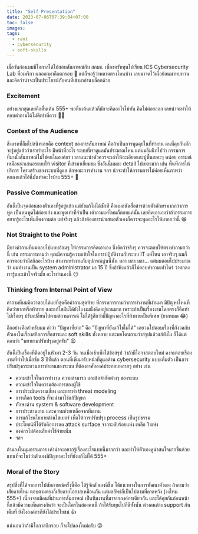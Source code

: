 ```yaml
---
title: "Self Presentation"
date: 2023-07-06T07:39:04+07:00
toc: false
images:
tags:
  - rant
  - cybersecurity
  - soft-skills
---
```


เมื่อวันก่อนผมมีโอกาสได้ไปสอบสัมภาษณ์กับ สกมช. เพื่อขอรับทุนไปเรียน ICS Cybersecurity Lab ที่อเมริกา ผลออกมาคือตกรอบ 🤣 แต่ก็พอรู้ว่าพลาดตรงไหนบ้าง เลยมาจดไว้เผื่อย้อนมาทบทวน และคิดว่าน่าจะเป็นประโยชน์กับคนที่เข้ามาอ่านบล็อกด้วย

### Excitement

อย่างแรกสุดเลยคือตื่นเต้น 555+ พอตื่นเต้นแล้วก็มักจะคิดอะไรไม่ทัน คิดไม่ค่อยออก เลยน่าจะทำให้ตอบคำถามได้ไม่ดีเท่าที่ควร 😵‍💫

### Context of the Audience

สิ่งแรกที่ลืมไปสนิทเลยคือ context ของการสัมภาษณ์ คือถ้าเป็นการพูดคุยในที่ทำงาน คนที่คุยกันมักจะรู้อยู่แล้วว่าเราทำอะไร มีหน้าที่อะไร ระบบที่เราดูแลมันประมาณไหน แต่ผมลืมนึกไปว่า กรรมการที่มานั่งสัมภาษณ์ไม่ใช่คนในองค์กร เวลาแนะนำตัวควรจะเล่าให้ละเอียดและปูพื้นเยอะๆ หน่อย อารมณ์เหมือนนำเสนอระบบให้ visitor ที่เข้ามาเยี่ยมชม ซึ่งอันนี้ผมละ detail ไปเยอะมาก เช่น พื้นที่การให้บริการ โครงสร้างของระบบที่ดูแล ล้กษณะการทำงาน ฯลฯ น่าจะทำให้กรรมการไม่ค่อยเห็นภาพว่า ตกลงแล้วไอ้นี่มันทำอะไรบ้าง 555+ 🤔

### Passive Communication

อันนี้เป็นจุดอ่อนของตัวเองที่รู้อยู่แล้ว แต่ยังแก้ไม่ได้ซักที คือผมถนัดสื่อสารด้วยตัวอักษรมากกว่าการพูด เป็นคนพูดไม่ค่อยเก่ง และพูดเท่าที่จำเป็น เค้าถามแค่ไหนก็ตอบแค่นั้น เลยคิดเอาเองว่าถ้ากรรมการอยากรู้อะไรเพิ่มก็คงถามต่อ แต่จริงๆ แล้วถ้าต้องการนำเสนอตัวเองก็ควรจะพูดอะไรให้มากกว่านี้ 😆

### Not Straight to the Point

มีบางคำถามที่ผมตอบไปแบบอ้อมๆ ให้กรรมการคิดเอาเอง ซึ่งคิดว่าจริงๆ ควรจะตอบให้ตรงคำถามกว่านี้ เช่น กรรมการถามว่า คุณมีความรู้ความเข้าใจในการปฏิบัติงานกับระบบ IT แค่ไหน เอาจริงๆ ผมก็ควรตอบว่ามีสกิลอะไรบ้าง สามารถทำงานกับอุปกรณ์นู่นนี่นั่น บลา บลา บลา&hellip; แต่ผมตอบไปประมาณว่า ผมทำงานเป็น system administrator มา 15 ปี ซึ่งถ้าฟังแล้วก็ไม่ตอบคำถามเท่าไหร่ ว่าตกลงเรารู้และเข้าใจจริงมั้ย อะไรทำนองนี้ 😑

### Thinking from Internal Point of View

คำถามที่ผมคิดว่าตอบได้แย่ที่สุดคือคำถามสุดท้าย ที่กรรมการถามว่าการทำงานที่ผ่านมา มีปัญหาไหนที่คิดว่ายากหรือท้าทาย และแก้ไขมันได้ยังไง ผมนั่งคิดอยู่นานมาก เพราะถ้าเป็นเรื่องงานโดยตรงก็คือทำไปเรื่อยๆ ปรับเปลี่ยนไปตามสถานการณ์ ไม่ได้รู้สึกว่ามีปัญหาอะไรที่ท้าทายเป็นพิเศษ (ยากหมด 😂)

อีกอย่างคือสำหรับผม คำว่า "ปัญหาที่ยาก" คือ "ปัญหาที่ยังแก้ไขไม่ได้" เลยวนไปตอบเรื่องที่กังวลกับตัวเองในเรื่องสกิลการสื่อสารและ soft skills ทั้งหลาย และพอโดนถามว่าสรุปแล้วแก้ยังไง ก็ได้แต่ตอบว่า "พยายามปรับปรุงอยู่ครับ" 😫

อันนี้เป็นเรื่องที่ติดอยู่ในหัวมา 2-3 วัน จนเมื่อเช้าเพิ่งได้ข้อสรุป ว่าถ้ามีโอกาสตอบใหม่ คงจะตอบเรื่องงานที่ทำไปเมื่อซัก 3 ปีที่แล้ว ตอนที่เพิ่งมารับหน้าที่ดูแลด้าน cybersecurity แบบเต็มตัว เป็นการปรับปรุงกระบวนการทำงานของระบบ ที่ต้องอาศัยองค์ประกอบหลายๆ อย่าง เช่น

* ความเข้าใจในการทำงาน ความสามารถ และข้อจำกัดต่างๆ ของระบบ
* ความเข้าใจในความต้องการของผู้ใช้
* การประเมินความเสี่ยง และการทำ threat modeling
* การเลือก tools ที่จะนำมาใช้แก้ปัญหา
* ทักษะด้าน system & software development
* การประสานงาน และความช่วยเหลือจากทีมงาน
* การแก้ไขนโยบายด้านไซเบอร์ เพื่อให้การปรับปรุง process เป็นรูปธรรม
* ประโยชน์ที่ได้รับคือการลด attack surface จากระดับร้อยแห่ง เหลือ 1 แห่ง
* องค์กรไม่ต้องเสียค่าใช้จ่ายเพิ่ม
* ฯลฯ

ถ้ามองในมุมกรรมการ เค้าน่าจะอยากรู้เรื่องอะไรแบบนี้มากกว่า และทำให้ตัวเองดูน่าสนใจมากขึ้นด้วย แทนที่จะโชว์ว่าตัวเองมีปัญหาอะไรที่ยังแก้ไม่ได้ 555+

### Moral of the Story

สรุปสิ่งที่ได้จากการไปสัมภาษณ์ครั้งนี้คือ ได้รู้จักตัวเองดีขึ้น ได้แนวทางในการพัฒนาตัวเอง ถ้าถามว่าเสียดายไหม ตอบตามตรงก็เสียดายโอกาสเหมือนกัน แต่ผลลัพธ์ก็เป็นไปตามที่คาดหวัง (งงไหม 555+) เนื่องจากมีคนที่ผ่านการสัมภาษณ์ เป็นทีมงานที่มาจากองค์กรเดียวกัน และได้คุยกันก่อนหน้านี้แล้วมีความเห็นตรงกันว่า จะเป็นใครในสองคนนี้ ถ้าได้รับทุนไปก็ดีทั้งนั้น ต่างคนต่าง support กันเต็มที่ ยังไงองค์กรก็ยังได้ประโยชน์ 👍

แน่นอนว่าถ้ามีโอกาสอีกรอบ ก็จะไปลองใหม่ครับ 😝
